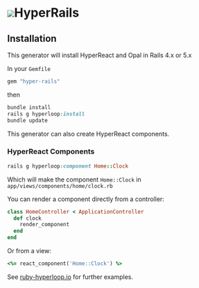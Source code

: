 
#  ![](https://github.com/Serzhenka/hyper-loop-logos/blob/master/hyper-rails_150.png)HyperRails

## Installation

This generator will install HyperReact and Opal in Rails 4.x or 5.x

In your `Gemfile`

```ruby
gem "hyper-rails"
```

then

```ruby
bundle install
rails g hyperloop:install
bundle update
```

This generator can also create HyperReact components.

<!-- Options are :
* --hyper-router to install hyper-router too
* --hyper-mesh to install hyper-mesh too
* --opal-jquery to install opal-jquery in the js application manifest
* --all to do all the above -->

### HyperReact Components

```ruby
rails g hyperloop:component Home::Clock
```

Which will make the component `Home::Clock` in  `app/views/components/home/clock.rb`

You can render a component directly from a controller:

```ruby
class HomeController < ApplicationController
  def clock
    render_component
  end
end
```

Or from a view:

```ruby
<%= react_component('Home::Clock') %>
```
See [ruby-hyperloop.io](http://ruby-hyperloop.io/) for further examples.

<!-- ```ruby
rails g hyperloop:router Home::Show
```

Will make the router component app/views/components/home/show.rb

Note that router components are components that mix-in the React::Router module.  Both normal components and routers are called the usual way from controllers or views using the render_component method. -->

